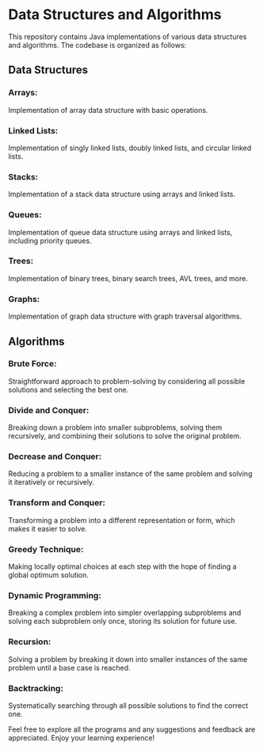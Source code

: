# Data Structures and Algorithms

This repository contains Java implementations of various data structures and algorithms. The codebase is organized as follows:

## Data Structures

### Arrays: 
Implementation of array data structure with basic operations.

### Linked Lists: 
Implementation of singly linked lists, doubly linked lists, and circular linked lists.

### Stacks: 
Implementation of a stack data structure using arrays and linked lists.

### Queues: 
Implementation of queue data structure using arrays and linked lists, including priority queues.

### Trees: 
Implementation of binary trees, binary search trees, AVL trees, and more.

### Graphs: 
Implementation of graph data structure with graph traversal algorithms.



## Algorithms

### Brute Force: 
Straightforward approach to problem-solving by considering all possible solutions and selecting the best one.

### Divide and Conquer: 
Breaking down a problem into smaller subproblems, solving them recursively, and combining their solutions to solve the original problem.

### Decrease and Conquer: 
Reducing a problem to a smaller instance of the same problem and solving it iteratively or recursively.

### Transform and Conquer: 
Transforming a problem into a different representation or form, which makes it easier to solve.

### Greedy Technique: 
Making locally optimal choices at each step with the hope of finding a global optimum solution.

### Dynamic Programming: 
Breaking a complex problem into simpler overlapping subproblems and solving each subproblem only once, storing its solution for future use.

### Recursion: 
Solving a problem by breaking it down into smaller instances of the same problem until a base case is reached.

### Backtracking: 
Systematically searching through all possible solutions to find the correct one.

Feel free to explore all the programs and any suggestions and feedback are appreciated.
Enjoy your learning experience!
